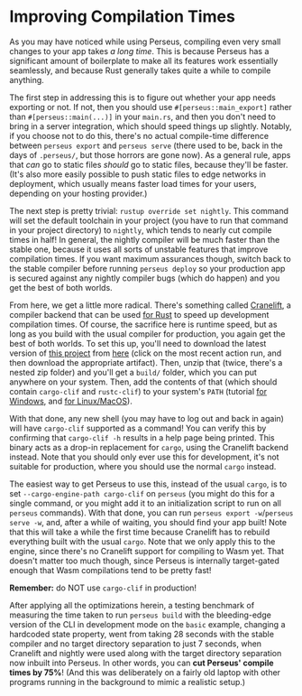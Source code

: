 # Improving Compilation Times

As you may have noticed while using Perseus, compiling even very small changes to your app takes *a long time*. This is because Perseus has a significant amount of boilerplate to make all its features work essentially seamlessly, and because Rust generally takes quite a while to compile anything.

The first step in addressing this is to figure out whether your app needs exporting or not. If not, then you should use `#[perseus::main_export]` rather than `#[perseus::main(...)]` in your `main.rs`, and then you don't need to bring in a server integration, which should speed things up slightly. Notably, if you choose not to do this, there's no actual compile-time difference between `perseus export` and `perseus serve` (there used to be, back in the days of `.perseus/`, but those horrors are gone now). As a general rule, apps that *can* go to static files *should* go to static files, because they'll be faster. (It's also more easily possible to push static files to edge networks in deployment, which usually means faster load times for your users, depending on your hosting provider.)

The next step is pretty trivial: `rustup override set nightly`. This command will set the default toolchain in your project (you have to run that command in your project directory) to `nightly`, which tends to nearly cut compile times in half! In general, the nightly compiler will be much faster than the stable one, because it uses all sorts of unstable features that improve compilation times. If you want maximum assurances though, switch back to the stable compiler before running `perseus deploy` so your production app is secured against any nightly compiler bugs (which do happen) and you get the best of both worlds.

From here, we get a little more radical. There's something called [Cranelift](https://github.com/bytecodealliance/wasmtime/tree/main/cranelift#readme), a compiler backend that can be used [for Rust](https://hacks.mozilla.org/2020/10/a-new-backend-for-cranelift-part-1-instruction-selection/) to speed up development compilation times. Of course, the sacrifice here is runtime speed, but as long as you build with the usual compiler for production, you again get the best of both worlds. To set this up, you'll need to download the latest version of [this project](https://github.com/bjorn3/rustc_codegen_cranelift) from [here](https://github.com/bjorn3/rustc_codegen_cranelift/actions?query=branch%3Amaster+event%3Apush+is%3Asuccess) (click on the most recent action run, and then download the appropriate artifact). Then, unzip that (twice, there's a nested zip folder) and you'll get a `build/` folder, which you can put anywhere on your system. Then, add the contents of that (which should contain `cargo-clif` and `rustc-clif`) to your system's `PATH` (tutorial [for Windows](https://stackoverflow.com/a/44272417), and [for Linux/MacOS](https://linuxize.com/post/how-to-add-directory-to-path-in-linux/)).

With that done, any new shell (you may have to log out and back in again) will have `cargo-clif` supported as a command! You can verify this by confirming that `cargo-clif -h` results in a help page being printed. This binary acts as a drop-in replacement for `cargo`, using the Cranelift backend instead. Note that you should only ever use this for development, it's not suitable for production, where you should use the normal `cargo` instead.

The easiest way to get Perseus to use this, instead of the usual `cargo`, is to set `--cargo-engine-path cargo-clif` on `perseus` (you might do this for a single command, or you might add it to an initialization script to run on all `perseus` commands). With that done, you can run `perseus export -w`/`perseus serve -w`, and, after a while of waiting, you should find your app built! Note that this will take a while the first time because Cranelift has to rebuild everything built with the usual `cargo`. Note that we only apply this to the engine, since there's no Cranelift support for compiling to Wasm yet. That doesn't matter too much though, since Perseus is internally target-gated enough that Wasm compilations tend to be pretty fast!

**Remember:** do NOT use `cargo-clif` in production!

After applying all the optimizations herein, a testing benchmark of measuring the time taken to run `perseus build` with the bleeding-edge version of the CLI in development mode on the `basic` example, changing a hardcoded state property, went from taking 28 seconds with the stable compiler and no target directory separation to just 7 seconds, when Cranelift and nightly were used along with the target directory separation now inbuilt into Perseus. In other words, you can **cut Perseus' compile times by 75%**! (And this was deliberately on a fairly old laptop with other programs running in the background to mimic a realistic setup.)
